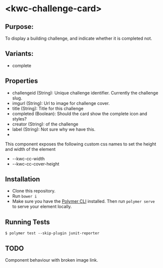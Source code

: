# \<kwc-challenge-card\>

## Purpose:
To display a building challenge, and indicate whether it is completed not.

## Variants:
* complete

## Properties
* challengeid (String): Unique challenge identifier. Currently the challenge slug. 
* imgurl (String): Url to image for challenge cover.
* title (String): Title for this challenge
* completed (Boolean): Should the card show the complete icon and styles?
* creator (String): of the challenge
* label (String): Not sure why we have this.
* 

This component exposes the following custom css names to set the height and width of the element
* --kwc-cc-width
* --kwc-cc-cover-height


## Installation
* Clone this repository.
* Run `bower i`
* Make sure you have the [Polymer CLI](https://www.npmjs.com/package/polymer-cli) installed. Then run `polymer serve` to serve your element locally.

## Running Tests

```
$ polymer test --skip-plugin junit-reporter
```
## TODO
Component behaviour with broken image link.